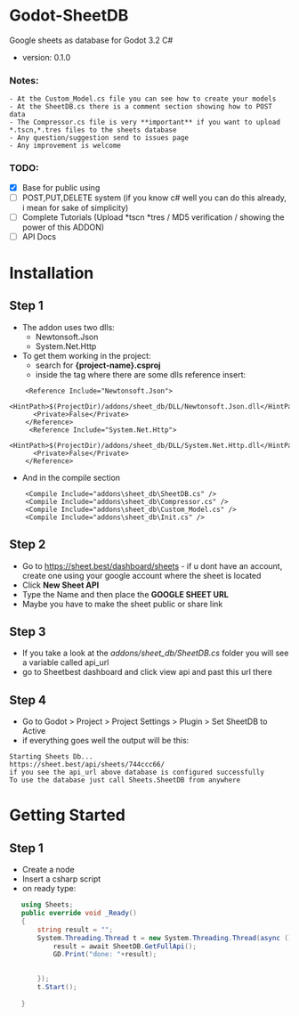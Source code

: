 # Godot-SheetDB
Google sheets as database for Godot 3.2 C#

- version: 0.1.0
### Notes:
    - At the Custom_Model.cs file you can see how to create your models
    - At the SheetDB.cs there is a comment section showing how to POST data
    - The Compressor.cs file is very **important** if you want to upload *.tscn,*.tres files to the sheets database
    - Any question/suggestion send to issues page
    - Any improvement is welcome
    
### TODO:
- [x] Base for public using
- [ ] POST,PUT,DELETE system (if you know c# well you can do this already, i mean for sake of simplicity)
- [ ] Complete Tutorials (Upload *tscn *tres / MD5 verification / showing the power of this ADDON)
- [ ] API Docs

# Installation

## Step 1
* The addon uses two dlls:
    - Newtonsoft.Json
    - System.Net.Http
* To get them working in the project:
    - search for **{project-name}.csproj**
    - inside the <ItemGroup> tag where there are some dlls reference insert:
```
    <Reference Include="Newtonsoft.Json">
      <HintPath>$(ProjectDir)/addons/sheet_db/DLL/Newtonsoft.Json.dll</HintPath>
      <Private>False</Private>
    </Reference>
     <Reference Include="System.Net.Http">
      <HintPath>$(ProjectDir)/addons/sheet_db/DLL/System.Net.Http.dll</HintPath>
      <Private>False</Private>
    </Reference>
```
* And in the compile section
```
    <Compile Include="addons\sheet_db\SheetDB.cs" />
    <Compile Include="addons\sheet_db\Compressor.cs" />
    <Compile Include="addons\sheet_db\Custom_Model.cs" />
    <Compile Include="addons\sheet_db\Init.cs" />
```

## Step 2
* Go to https://sheet.best/dashboard/sheets - if u dont have an account, create one using your google account where the sheet is located
* Click **New Sheet API**
* Type the Name and then place the **GOOGLE SHEET URL**
* Maybe you have to make the sheet public or share link

## Step 3
* If you take a look at the *addons/sheet_db/SheetDB.cs* folder you will see a variable called api_url
* go to Sheetbest dashboard and click view api and past this url there


## Step 4
* Go to Godot > Project > Project Settings > Plugin > Set SheetDB to Active
* if everything goes well the output will be this:
 ```
 Starting Sheets Db...
https://sheet.best/api/sheets/744ccc66/
if you see the api_url above database is configured successfully
To use the database just call Sheets.SheetDB from anywhere
  ```

# Getting Started

## Step 1
* Create a node
* Insert a csharp script
* on ready type:
 ```csharp
    using Sheets;
	public override void _Ready()
	{
		string result = "";
		System.Threading.Thread t = new System.Threading.Thread(async ()=> {
			result = await SheetDB.GetFullApi();
			GD.Print("done: "+result);
			

		});
		t.Start();
		
	}
```

